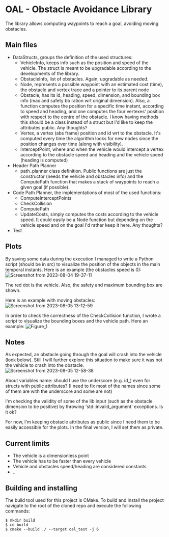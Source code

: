 # OAL - Obstacle Avoidance Library
The library allows computing waypoints to reach a goal, avoiding moving obstacles.  


## Main files
- DataStructs, groups the definition of the used structures:
    - VehicleInfo, keeps info such as the position and speed of the vehicle. The struct is meant to be upgradable according to the developments of the library.
    - ObstacleInfo, list of obstacles. Again, upgradable as needed.
    - Node, represents a possible waypoint with an estimated cost (time), the obstacle and vertex trace and a pointer to its parent node
    - Obstacle, has its id, heading, speed, dimension, and bounding box info (max and safety bb ration wrt original dimension). Also, a function computes the position for a specific time instant, according to speed and heading, and one computes the four vertexes' position with respect to the centre of the obstacle. I know having methods this should be a class instead of a struct but I'd like to keep the attributes public. Any thoughts?
    - Vertex, a vertex (abs frame) position and id wrt to the obstacle. It's computed every time the algorithm looks for new nodes since the position changes over time (along with visibility).
    - InterceptPoint, where and when the vehicle would intercept a vertex according to the obstacle speed and heading and the vehicle speed (heading is computed)
- Header Path Planner
    - path_planner class definition. Public functions are just the constructor (needs the vehicle and obstacles info) and the ComputePath function that makes a stack of waypoints to reach a given goal (if possible).
- Code Path Planner, the implementations of most of the used functions:
    - ComputeInterceptPoints
    - CheckCollision
    - ComputePath
    - UpdateCosts, simply computes the costs according to the vehicle speed. It could easily be a Node function but depending on the vehicle speed and on the goal I'd rather keep it here. Any thoughts?
- Test

## Plots
By saving some data during the execution I managed to write a Python script (should be in src) to visualize the position of the objects in the main temporal instants. Here is an example (the obstacles speed is 0):
![Screenshot from 2023-08-04 19-37-11](https://github.com/SamueleD98/oal/assets/28822110/49a516e2-9ec3-45a8-9d1b-cb6d716a0168)

The red dot is the vehicle. Also, the safety and maximum bounding box are shown.  

Here is an example with moving obstacles:
![Screenshot from 2023-08-05 13-12-59](https://github.com/SamueleD98/oal/assets/28822110/e671a79e-a710-4bd0-a516-be01c5f3d21d)  

In order to check the correctness of the CheckCollision function, I wrote a script to visualize the bounding boxes and the vehicle path. Here an example:
![Figure_1](https://github.com/SamueleD98/oal/assets/28822110/34b667d5-8ca8-4d2a-bca5-49d13a8e3098)



## Notes  

As expected, an obstacle going through the goal will crash into the vehicle (look below). Still I will further explore this situation to make sure it was not the vehicle to crash into the obstacle.
![Screenshot from 2023-08-05 12-58-38](https://github.com/SamueleD98/oal/assets/28822110/35e7df1a-1307-4d52-b4d0-e2e41c4beefc)  

About variables name: should I use the underscore (e.g. id_) even for structs with public attributes? (I need to fix most of the names since some of them are with the underscore and some are not)  

I'm checking the validity of some of the lib input (such as the obstacle dimension to be positive) by throwing 'std::invalid_argument' exceptions. Is it ok?  

For now, I'm keeping obstacle attributes as public since I need them to be easily accessible for the plots. In the final version, I will set them as private.  



## Current limits

- The vehicle is a dimensionless point
- The vehicle has to be faster than every vehicle
- Vehicle and obstacles speed/heading are considered constants
- ..

## Building and installing

The build tool used for this project is CMake. To build and install the project navigate to the root of the cloned repo and execute the following commands:

    $ mkdir build
    $ cd build
    $ cmake --build ./ --target oal_test -j 6
